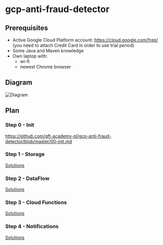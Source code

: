 # gcp-anti-fraud-detector

## Prerequisites

* Active Google Cloud Platform account: https://cloud.google.com/free/ (you need to attach Credit Card in order to use trial period)
* Some Java and Maven knowledge
* Own laptop with:
  * wi-fi
  * newest Chrome browser

## Diagram

![Diagram](https://github.com/gft-academy-pl/gcp-anti-fraud-detector/blob/master/assets/GFT%20Academy%20-%20anti%20fraud%20detector.png?raw=true)

## Plan

### Step 0 - Init

https://github.com/gft-academy-pl/gcp-anti-fraud-detector/blob/master/00-init.md

### Step 1 - Storage

[Solutions](https://github.com/gft-academy-pl/gcp-anti-fraud-detector/blob/master/01-storage.md)

### Step 2 - DataFlow

[Solutions](https://github.com/gft-academy-pl/gcp-anti-fraud-detector/blob/master/02-dataflow.md)

### Step 3 - Cloud Functions

[Solutions](https://github.com/gft-academy-pl/gcp-anti-fraud-detector/blob/master/03-cloud-functions.md)

### Step 4 - Notifications

[Solutions](https://github.com/gft-academy-pl/gcp-anti-fraud-detector/blob/master/04-email-notifications.md)
